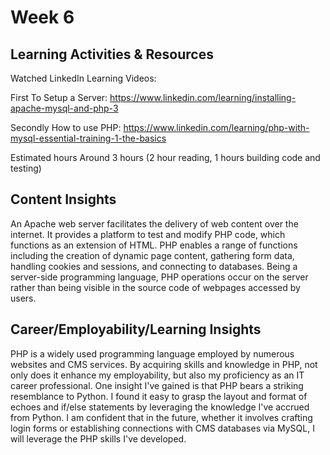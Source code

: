 # Week 6
## Learning Activities & Resources
Watched LinkedIn Learning Videos:

First To Setup a Server:
https://www.linkedin.com/learning/installing-apache-mysql-and-php-3

Secondly How to use PHP:
https://www.linkedin.com/learning/php-with-mysql-essential-training-1-the-basics


Estimated hours
Around 3 hours (2 hour reading, 1 hours building code and testing)

## Content Insights
An Apache web server facilitates the delivery of web content over the internet. It provides a platform to test and modify PHP code, which functions as an extension of HTML. PHP enables a range of functions including the creation of dynamic page content, gathering form data, handling cookies and sessions, and connecting to databases. Being a server-side programming language, PHP operations occur on the server rather than being visible in the source code of webpages accessed by users.

## Career/Employability/Learning Insights
PHP is a widely used programming language employed by numerous websites and CMS services. By acquiring skills and knowledge in PHP, not only does it enhance my employability, but also my proficiency as an IT career professional. One insight I've gained is that PHP bears a striking resemblance to Python. I found it easy to grasp the layout and format of echoes and if/else statements by leveraging the knowledge I've accrued from Python. I am confident that in the future, whether it involves crafting login forms or establishing connections with CMS databases via MySQL, I will leverage the PHP skills I've developed.
